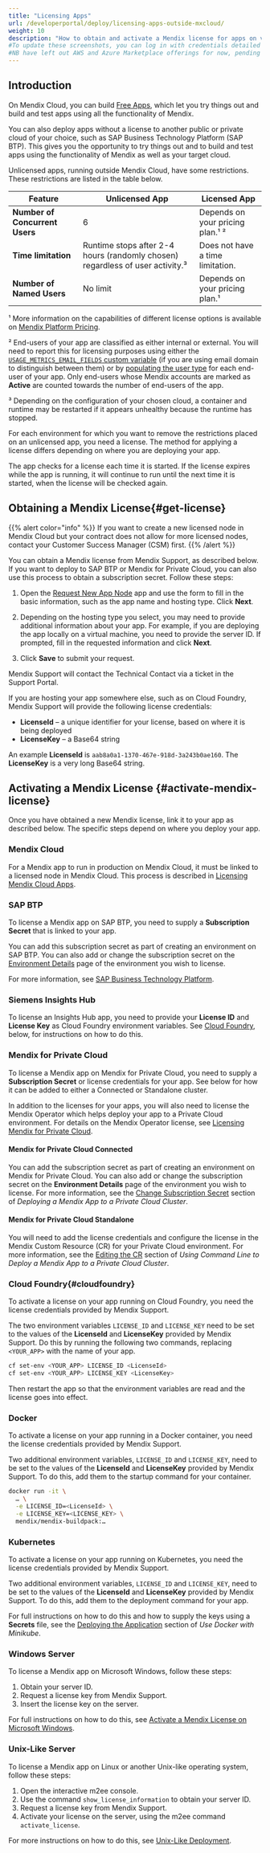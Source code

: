 ```yaml
---
title: "Licensing Apps"
url: /developerportal/deploy/licensing-apps-outside-mxcloud/
weight: 10
description: "How to obtain and activate a Mendix license for apps on various clouds"
#To update these screenshots, you can log in with credentials detailed in How to Update Screenshots Using Team Apps.
#NB have left out AWS and Azure Marketplace offerings for now, pending further research.
---
```


## Introduction

On Mendix Cloud, you can build [Free Apps](/developerportal/deploy/mendix-cloud-deploy/#free-app), which let you try things out and build and test apps using all the functionality of Mendix.

You can also deploy apps without a license to another public or private cloud of your choice, such as SAP Business Technology Platform (SAP BTP). This gives you the opportunity to try things out and to build and test apps using the functionality of Mendix as well as your target cloud.

Unlicensed apps, running outside Mendix Cloud, have some restrictions. These restrictions are listed in the table below.

| Feature | Unlicensed App | Licensed App |
| --- | --- | --- |
| **Number of Concurrent Users** | 6 | Depends on your pricing plan.¹ ² |
| **Time limitation** | Runtime stops after 2-4 hours (randomly chosen) regardless of user activity.³ | Does not have a time limitation. |
| **Number of Named Users** | No limit | Depends on your pricing plan.¹ |

¹ More information on the capabilities of different license options is available on [Mendix Platform Pricing](https://www.mendix.com/pricing).

² End-users of your app are classified as either internal or external. You will need to report this for licensing purposes using either the [`USAGE_METRICS_EMAIL_FIELDS` custom variable](/developerportal/deploy/environments-details/#custom-environment-variables) (if you are using email domain to distinguish between them) or by [populating the user type](/howto/monitoring-troubleshooting/populate-user-type/) for each end-user of your app. Only end-users whose Mendix accounts are marked as **Active** are counted towards the number of end-users of the app.

³ Depending on the configuration of your chosen cloud, a container and runtime may be restarted if it appears unhealthy because the runtime has stopped.

For each environment for which you want to remove the restrictions placed on an unlicensed app, you need a license. The method for applying a license differs depending on where you are deploying your app.

The app checks for a license each time it is started. If the license expires while the app is running, it will continue to run until the next time it is started, when the license will be checked again.

## Obtaining a Mendix License{#get-license}

{{% alert color="info" %}}
If you want to create a new licensed node in Mendix Cloud but your contract does not allow for more licensed nodes, contact your Customer Success Manager (CSM) first.
{{% /alert %}}

You can obtain a Mendix license from Mendix Support, as described below. If you want to deploy to SAP BTP or Mendix for Private Cloud, you can also use this process to obtain a subscription secret. Follow these steps:

1. Open the [Request New App Node](https://newnode.mendix.com/) app and use the form to fill in the basic information, such as the app name and hosting type. Click **Next**.

1. Depending on the hosting type you select, you may need to provide additional information about your app. For example, if you are deploying the app locally on a virtual machine, you need to provide the server ID. If prompted, fill in the requested information and click **Next**.

1. Click **Save** to submit your request.

Mendix Support will contact the Technical Contact via a ticket in the Support Portal.

If you are hosting your app somewhere else, such as on Cloud Foundry, Mendix Support will provide the following license credentials:

* **LicenseId** – a unique identifier for your license, based on where it is being deployed
* **LicenseKey** – a Base64 string

An example **LicenseId** is `aab8a0a1-1370-467e-918d-3a243b0ae160`. The **LicenseKey** is a very long Base64 string.

## Activating a Mendix License {#activate-mendix-license}

Once you have obtained a new Mendix license, link it to your app as described below. The specific steps depend on where you deploy your app.

### Mendix Cloud

For a Mendix app to run in production on Mendix Cloud, it must be linked to a licensed node in Mendix Cloud. This process is described in [Licensing Mendix Cloud Apps](/developerportal/deploy/licensing-apps/).

### SAP BTP

To license a Mendix app on SAP BTP, you need to supply a **Subscription Secret** that is linked to your app.

You can add this subscription secret as part of creating an environment on SAP BTP. You can also add or change the subscription secret on the [Environment Details](/developerportal/deploy/environments-details/) page of the environment you wish to license.

For more information, see [SAP Business Technology Platform](/developerportal/deploy/sap-cloud-platform/).

### Siemens Insights Hub

To license an Insights Hub app, you need to provide your **License ID** and **License Key** as Cloud Foundry environment variables. See [Cloud Foundry](#cloudfoundry), below, for instructions on how to do this.

### Mendix for Private Cloud

To license a Mendix app on Mendix for Private Cloud, you need to supply a **Subscription Secret** or license credentials for your app. See below for how it can be added to either a Connected or Standalone cluster.

In addition to the licenses for your apps, you will also need to license the Mendix Operator which helps deploy your app to a Private Cloud environment. For details on the Mendix Operator license, see [Licensing Mendix for Private Cloud](/developerportal/deploy/private-cloud/#licensing).

#### Mendix for Private Cloud Connected

You can add the subscription secret as part of creating an environment on Mendix for Private Cloud. You can also add or change the subscription secret on the **Environment Details** page of the environment you wish to license. For more information, see the [Change Subscription Secret](/developerportal/deploy/private-cloud-deploy/#license-mendix) section of *Deploying a Mendix App to a Private Cloud Cluster*.

#### Mendix for Private Cloud Standalone

You will need to add the license credentials and configure the license in the Mendix Custom Resource (CR) for your Private Cloud environment. For more information, see the [Editing the CR](/developerportal/deploy/private-cloud-operator/#edit-cr) section of *Using Command Line to Deploy a Mendix App to a Private Cloud Cluster*.

### Cloud Foundry{#cloudfoundry}

To activate a license on your app running on Cloud Foundry, you need the license credentials provided by Mendix Support.

The two environment variables `LICENSE_ID` and `LICENSE_KEY` need to be set to the values of the **LicenseId** and **LicenseKey** provided by Mendix Support. Do this by running the following two commands, replacing `<YOUR_APP>` with the name of your app.

```bash
cf set-env <YOUR_APP> LICENSE_ID <LicenseId>
cf set-env <YOUR_APP> LICENSE_KEY <LicenseKey>
```

Then restart the app so that the environment variables are read and the license goes into effect.

### Docker

To activate a license on your app running in a Docker container, you need the license credentials provided by Mendix Support.

Two additional environment variables, `LICENSE_ID` and `LICENSE_KEY`, need to be set to the values of the **LicenseId** and **LicenseKey** provided by Mendix Support. To do this, add them to the startup command for your container.

```bash
docker run -it \
  … \
  -e LICENSE_ID=<LicenseId> \
  -e LICENSE_KEY=<LICENSE_KEY> \
  mendix/mendix-buildpack:…
```

### Kubernetes

To activate a license on your app running on Kubernetes, you need the license credentials provided by Mendix Support.

Two additional environment variables, `LICENSE_ID` and `LICENSE_KEY`, need to be set to the values of the **LicenseId** and **LicenseKey** provided by Mendix Support. To do this, add them to the deployment command for your app.

For full instructions on how to do this and how to supply the keys using a **Secrets** file, see the [Deploying the Application](/developerportal/deploy/run-mendix-on-kubernetes/#deploy) section of *Use Docker with Minikube*.

### Windows Server

To license a Mendix app on Microsoft Windows, follow these steps:

1. Obtain your server ID.
2. Request a license key from Mendix Support.
3. Insert the license key on the server.

For full instructions on how to do this, see [Activate a Mendix License on Microsoft Windows](/developerportal/deploy/activate-a-mendix-license-on-microsoft-windows/).

### Unix-Like Server

To license a Mendix app on Linux or another Unix-like operating system, follow these steps:

1. Open the interactive m2ee console.
2. Use the command `show_license_information` to obtain your server ID.
3. Request a license key from Mendix Support.
4. Activate your license on the server, using the m2ee command `activate_license`.

For more instructions on how to do this, see [Unix-Like Deployment](/developerportal/deploy/unix-like/).
